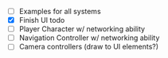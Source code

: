- [ ] Examples for all systems
- [x] Finish UI todo
- [ ] Player Character w/ networking ability
- [ ] Navigation Controller w/ networking ability
- [ ] Camera controllers (draw to UI elements?)
